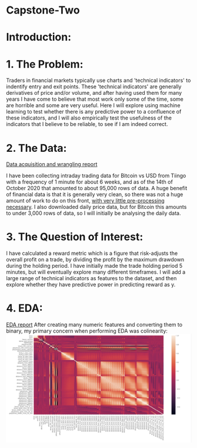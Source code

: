# Capstone-Two

# Introduction:

# 1. The Problem:
  Traders in financial markets typically use charts and 'technical indicators' to indentify entry and exit points. These 'technical indicators' are generally derivatives of price and/or volume, and after having used them for many years I have come to believe that most work only some of the time, some are horrible and some are very useful. Here I will explore using machine learning to test whether there is any predictive power to a confluence of these indicators, and I will also empirically test the usefulness of the indicators that I believe to be reliable, to see if I am indeed correct.
# 2. The Data:
[Data acquisition and wrangling report](https://github.com/londonjevans/Capstone-Two/blob/master/Capstone%20Two%20Data%20acquisition%20and%20wrangling.ipynb)

  I have been collecting intraday trading data for Bitcoin vs USD from Tiingo with a frequency of 1 minute for about 6 weeks, and as of the 14th of October 2020 that amounted to about 95,000 rows of data. A huge benefit of financial data is that it is generally very clean, so there was not a huge amount of work to do on this front, [with very little pre-processing necessary](https://github.com/londonjevans/Capstone-Two/blob/master/Capstone%20Two%20Preprocessing.ipynb).  I also downloaded daily price data, but for Bitcoin this amounts to under 3,000 rows of data, so I will initially be analysing the daily data.
# 3. The Question of Interest:
  I have calculated a reward metric which is a figure that risk-adjusts the overall profit on a trade, by dividing the profit by the maximum drawdown during the holding period. I have initially made the trade holding period 5 minutes, but will eventually explore many different timeframes. I will add a large range of technical indicators as features to the dataset, and then explore whether they have predictive power in predicting reward as y.
# 4. EDA:
 [EDA report](https://github.com/londonjevans/Capstone-Two/blob/master/Capstone%20Two%20EDA.ipynb)
 After creating many numeric features and converting them to binary, my primary concern when performing EDA was colinearity: 
![alt text](https://github.com/londonjevans/Capstone-Two/blob/master/Screenshot%202020-10-14%20at%2014.23.29.png)

